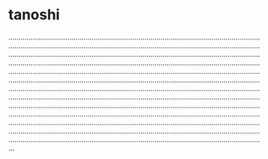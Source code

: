 # tanoshi

...............................................................................................................................................................................................................................................................................................................................................................................................................................................................................................................................................................................................................................................................................................................................................................................................................................................................................................................................................................................................................................................................................................................................................................................................................................................................................................................................................................................................................................................................................................................................................................................................................................................................................